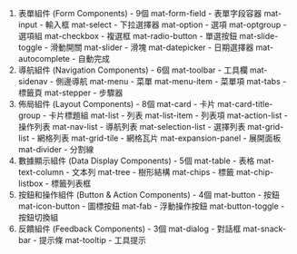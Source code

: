 1. 表單組件 (Form Components) - 9個
mat-form-field - 表單字段容器
mat-input - 輸入框
mat-select - 下拉選擇器
mat-option - 選項
mat-optgroup - 選項組
mat-checkbox - 複選框
mat-radio-button - 單選按鈕
mat-slide-toggle - 滑動開關
mat-slider - 滑塊
mat-datepicker - 日期選擇器
mat-autocomplete - 自動完成
2. 導航組件 (Navigation Components) - 6個
mat-toolbar - 工具欄
mat-sidenav - 側邊導航
mat-menu - 菜單
mat-menu-item - 菜單項
mat-tabs - 標籤頁
mat-stepper - 步驟器
3. 佈局組件 (Layout Components) - 8個
mat-card - 卡片
mat-card-title-group - 卡片標題組
mat-list - 列表
mat-list-item - 列表項
mat-action-list - 操作列表
mat-nav-list - 導航列表
mat-selection-list - 選擇列表
mat-grid-list - 網格列表
mat-grid-tile - 網格瓦片
mat-expansion-panel - 展開面板
mat-divider - 分割線
4. 數據顯示組件 (Data Display Components) - 5個
mat-table - 表格
mat-text-column - 文本列
mat-tree - 樹形結構
mat-chips - 標籤
mat-chip-listbox - 標籤列表框
5. 按鈕和操作組件 (Button & Action Components) - 4個
mat-button - 按鈕
mat-icon-button - 圖標按鈕
mat-fab - 浮動操作按鈕
mat-button-toggle - 按鈕切換組
6. 反饋組件 (Feedback Components) - 3個
mat-dialog - 對話框
mat-snack-bar - 提示條
mat-tooltip - 工具提示


